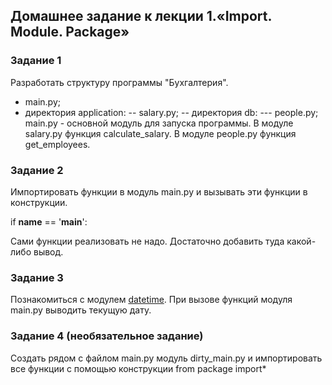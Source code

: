 ## Домашнее задание к лекции 1.«Import. Module. Package»

### Задание 1 

Разработать структуру программы "Бухгалтерия".

+ main.py;
+ директория application:
-- salary.py;
-- директория db:
--- people.py;
main.py - основной модуль для запуска программы.
В модуле salary.py функция calculate_salary.
В модуле people.py функция get_employees.
    
### Задание 2 

Импортировать функции в модуль main.py и вызывать эти функции в конструкции.

if __name__ == '__main__':

Сами функции реализовать не надо. Достаточно добавить туда какой-либо вывод.

### Задание 3 

Познакомиться с модулем [datetime](https://pythonworld.ru/moduli/modul-datetime.html). При вызове функций модуля main.py выводить текущую дату.

### Задание 4 (необязательное задание)

Создать рядом с файлом main.py модуль dirty_main.py и импортировать все функции с помощью конструкции
from package import*
